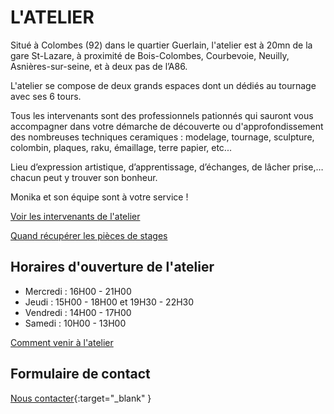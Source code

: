 <!--reste à rajouter des photos-->

# L'ATELIER  
Situé à Colombes (92) dans le quartier Guerlain, l'atelier est à 20mn de la gare St-Lazare, à proximité de Bois-Colombes, Courbevoie, Neuilly, Asnières-sur-seine, et à deux pas de l’A86.  

L'atelier se compose de deux grands espaces dont un dédiés au tournage avec ses 6 tours.  

Tous les intervenants sont des professionnels pationnés qui sauront vous accompagner dans votre démarche de découverte ou d'approfondissement des nombreuses techniques ceramiques : modelage, tournage, sculpture, colombin, plaques, raku, émaillage, terre papier, etc...  

Lieu d’expression artistique, d’apprentissage, d’échanges, de lâcher prise,… chacun peut y trouver son bonheur.  

Monika et son équipe sont à votre service !   



[Voir les intervenants de l'atelier](intervenants_fansdeterre)  

[Quand récupérer les pièces de stages](Recuperation_pieces) 


## Horaires d'ouverture de l'atelier  
- Mercredi : 16H00 - 21H00  
- Jeudi    : 15H00 - 18H00 et 19H30 - 22H30  
- Vendredi : 14H00 - 17H00  
- Samedi   : 10H00 - 13H00 

[Comment venir à l'atelier](contact)  

## Formulaire de contact
[Nous contacter](https://docs.google.com/forms/d/e/1FAIpQLScDnAGxa7UlusJ0sVcahW_FnYDXCc4BQsAE5W8vGXzb9_z4pg/viewform?entry.1318731939&entry.625861564&entry.1682638982&entry.1661862399&entry.635975601){:target="_blank" }
